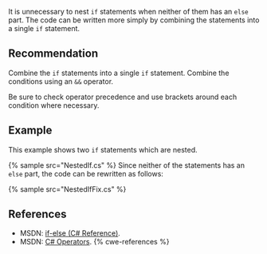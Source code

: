 It is unnecessary to nest `if` statements when neither of them has an `else` part. The code can be written more simply by combining the statements into a single `if` statement.


## Recommendation
Combine the `if` statements into a single `if` statement. Combine the conditions using an `&&` operator.

Be sure to check operator precedence and use brackets around each condition where necessary.


## Example
This example shows two `if` statements which are nested.

{% sample src="NestedIf.cs" %}
Since neither of the statements has an `else` part, the code can be rewritten as follows:

{% sample src="NestedIfFix.cs" %}

## References
* MSDN: [if-else (C\# Reference)](https://msdn.microsoft.com/en-us/library/5011f09h.aspx).
* MSDN: [C\# Operators](https://msdn.microsoft.com/en-us/library/6a71f45d.aspx).
{% cwe-references %}
